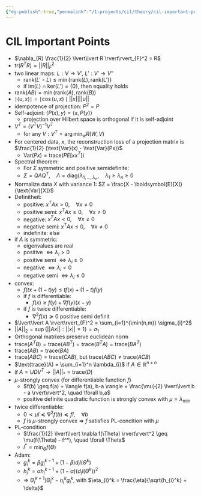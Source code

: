 ```yaml
---
{"dg-publish":true,"permalink":"/1-projects/cil/theory/cil-important-points/","tags":["eth/cil/theory"],"created":"","updated":""}
---
```


# CIL Important Points
- $\nabla_{R} \frac{1}{2} \lvert\lvert R \rvert\rvert_{F}^2 = R$
- $\text{tr}(R^TR) = \lvert\lvert R \rvert\rvert_{F}^2$
- two linear maps: $L: V \rightarrow V'$, $L': V' \rightarrow V''$
	- $\text{rank}(L' \circ L) \leq \min\{ \text{rank}(L), \text{rank(L')}\}$
	- if $\text{im}(L) \cap \text{ker}(L') = \{0\}$, then equality holds
- $\text{rank}(AB) = \min(\text{rank}(A), \text{rank}(B))$
- $\mid \langle u, x\rangle\mid = \mid \cos(u,x) \mid \lvert\lvert x \rvert\rvert \lvert\lvert u \rvert\rvert$
- idempotence of projection: $P^2 = P$
- Self-adjoint: $\langle P(x), y\rangle = \langle x, P(y) \rangle$
	- projection over Hilbert space is orthogonal if it is self-adjoint
- $V^T = (V^TV)^{-1}V^T$
	- for any $V: V^T = \arg\min_{w} R(W,V)$
- For centered data, $x$, the reconstruction loss of a projection matrix is $\frac{1}{2} (\text{Var}(x) - \text{Var}(Px))$
	- $\text{Var}(Px) = \text{trace}(PE[xx^T])$
- Spectral theorem:
	- For $\Sigma$ symmetric and positive semidefinite:
	- $\Sigma = Q \Lambda Q^T, \quad \Lambda = \text{diag}(\lambda_{1, \dots, \lambda_{n}}, \quad \lambda_{1} \geq \lambda_{n} \geq 0$
- Normalize data $X$ with variance $1$: $Z = \frac{X - \boldsymbol{E}[X]}{\text{Var}[X]}$
- Definitheit:
	- positive: $x^T A x > 0, \quad \forall x \neq 0$
	- positive semi: $x^TAx \geq 0, \quad \forall x \neq 0$
	- negative: $x^T A x < 0, \quad \forall x \neq 0$
	- negative semi: $x^T A x \leq 0, \quad \forall x \neq 0$
	- indefinite: else
- if $A$ is symmetric:
	- eigenvalues are real
	- positive $\iff \lambda_{i} > 0$
	- positive semi $\iff \lambda_{i} \geq 0$
	- negative $\iff \lambda_{i} < 0$
	- negative semi $\iff \lambda_{i} \leq 0$
- convex:
	- $f(tx + (1-t)y) \leq tf(x) + (1-t)f(y)$
	- if $f$ is differentiable:
		- $f(x) \geq f(y) + \nabla f(y)(x-y)$
	- if $f$ is twice differentiable:
		- $\nabla^2 f(x) \succeq 0$  positive semi definit
- $\lvert\lvert A \rvert\rvert_{F}^2 = \sum_{i=1}^{\min(n,m)} \sigma_{i}^2$
- $\lvert\lvert A \rvert\rvert_{2} = \sup\{\lvert\lvert Ax \rvert\rvert: \lvert\lvert x \rvert\rvert = 1\} = \sigma_{1}$
- Orthogonal matrixes preserve euclidean norm
- $\text{trace}(A^T B) = \text{trace}(AB^T) = \text{trace}(B^T A) = \text{trace}(BA^T)$
- $\text{trace}(AB) = \text{trace}(BA)$
- $\text{trace}(ABC) = \text{trace}(CAB)$, but $\text{trace}(ABC) \neq \text{trace}(ACB)$
- $\text{trace}(A) = \sum_{i=1}^n \lambda_{i}$ if $A \in \mathbb{R}^{n \times n}$
- if $A = UDV^T \rightarrow \lvert\lvert A \rvert\rvert_{*} = \text{trace}(D)$
- $\mu$-strongly convex (for differentiable function $f$)
	- $f(b) \geq f(a) + \langle f(a), b-a \rangle + \frac{\mu}{2} \lvert\lvert b - a \rvert\rvert^2, \quad \forall b,a$
	- positive definite quadratic function is strongly convex with $\mu = \lambda_{\min}$
- twice differentiable:
	- $0 \prec \mu I \preceq \nabla^2 f(b) \preceq fI, \quad \forall b$
	- $f$ is $\mu$-strongly convex $\Rightarrow$ $f$ satisfies PL-condition with $\mu$
- PL-condition
	- $\frac{1}{2} \lvert\lvert \nabla f(\Theta) \rvert\rvert^2 \geq \mu(f(\Theta) - f^*), \quad \forall \Theta$
	- $l^* = \min_{\Theta} f(\Theta)$
- Adam:
	- $g_{i}^k = \beta g_{i}^{k-1} + (1-\beta) d_{i} l(\Theta^k)$
	- $h_{i}^k = \alpha h_{i}^{k-1} + (1-\alpha) (d_{i} l(\Theta^k))^2$
	- $\Rightarrow$ $\Theta_{i}^{k+1} ) \Theta_{i}^k - \eta_{i}^k g_{i}^k$, with $\eta_{i}^k = \frac{\eta}{\sqrt{h_{i}^k} + \delta}$